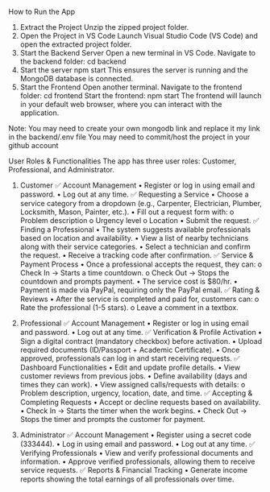 How to Run the App
1.	Extract the Project
Unzip the zipped project folder.
2.	Open the Project in VS Code
Launch Visual Studio Code (VS Code) and open the extracted project folder.
3.	Start the Backend Server
Open a new terminal in VS Code.
Navigate to the backend folder:
cd backend
4.	Start the server
npm start
This ensures the server is running and the MongoDB database is connected.
5.	Start the Frontend
Open another terminal.
Navigate to the frontend folder:
cd frontend
Start the frontend:
npm start
The frontend will launch in your default web browser, where you can interact with the application.

Note: 
You may need to create your own mongodb link and replace it my link in the backend/.env file
You may need to commit/host the project in your github account

User Roles & Functionalities
The app has three user roles: Customer, Professional, and Administrator.
1. Customer
✅ Account Management
•	Register or log in using email and password.
•	Log out at any time.
✅ Requesting a Service
•	Choose a service category from a dropdown (e.g., Carpenter, Electrician, Plumber, Locksmith, Mason, Painter, etc.).
•	Fill out a request form with:
o	Problem description
o	Urgency level
o	Location
•	Submit the request.
✅ Finding a Professional
•	The system suggests available professionals based on location and availability.
•	View a list of nearby technicians along with their service categories.
•	Select a technician and confirm the request.
•	Receive a tracking code after confirmation.
✅ Service & Payment Process
•	Once a professional accepts the request, they can:
o	Check In → Starts a time countdown.
o	Check Out → Stops the countdown and prompts payment.
•	The service cost is $80/hr.
•	Payment is made via PayPal, requiring only the PayPal email.
✅ Rating & Reviews
•	After the service is completed and paid for, customers can:
o	Rate the professional (1-5 stars).
o	Leave a comment in a textbox.

2. Professional
✅ Account Management
•	Register or log in using email and password.
•	Log out at any time.
✅ Verification & Profile Activation
•	Sign a digital contract (mandatory checkbox) before activation.
•	Upload required documents (ID/Passport + Academic Certificate).
•	Once approved, professionals can log in and start receiving requests.
✅ Dashboard Functionalities
•	Edit and update profile details.
•	View customer reviews from previous jobs.
•	Define availability (days and times they can work).
•	View assigned calls/requests with details:
o	Problem description, urgency, location, date, and time.
✅ Accepting & Completing Requests
•	Accept or decline requests based on availability.
•	Check In → Starts the timer when the work begins.
•	Check Out → Stops the timer and prompts the customer for payment.

3. Administrator
✅ Account Management
•	Register using a secret code (333444).
•	Log in using email and password.
•	Log out at any time.
✅ Verifying Professionals
•	View and verify professional documents and information.
•	Approve verified professionals, allowing them to receive service requests.
✅ Reports & Financial Tracking
•	Generate income reports showing the total earnings of all professionals over time.
